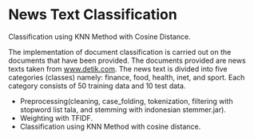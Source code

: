 # News Text Classification
Classification using KNN Method with Cosine Distance.

The implementation of document classification is carried out on the documents that have been provided. The documents provided are news texts taken from www.detik.com.
The news text is divided into five categories (classes) namely: finance, food, health, inet, and sport.
Each category consists of 50 training data and 10 test data.
- Preprocessing(cleaning, case_folding, tokenization, filtering with stopword list tala, and stemming with indonesian stemmer.jar).
- Weighting with TFIDF.
- Classification using KNN Method with cosine distance.
